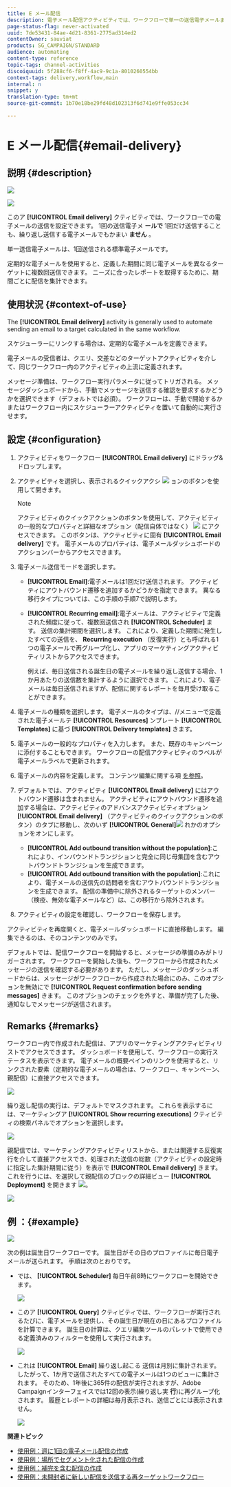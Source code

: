 ```yaml
---
title: E メール配信
description: 電子メール配信アクティビティでは、ワークフローで単一の送信電子メールまたは定期的な電子メールを送信するように設定できます。
page-status-flag: never-activated
uuid: 7de53431-84ae-4d21-8361-2775ad314ed2
contentOwner: sauviat
products: SG_CAMPAIGN/STANDARD
audience: automating
content-type: reference
topic-tags: channel-activities
discoiquuid: 5f288cf6-f8ff-4ac9-9c1a-8010260554bb
context-tags: delivery,workflow,main
internal: n
snippet: y
translation-type: tm+mt
source-git-commit: 1b70e18be29fd48d102313f6d741e9ffe053cc34

---
```



# E メール配信{#email-delivery}

## 説明 {#description}

![](assets/email.png)

![](assets/recurrentemail.png)

このア **[!UICONTROL Email delivery]** クティビティでは、ワークフローでの電子メールの送信を設定できます。 1回の送信電子メ **ールで** 1回だけ送信することも、繰り返し送信する電子メールでもかまい **ません** 。

単一送信電子メールは、1回送信される標準電子メールです。

定期的な電子メールを使用すると、定義した期間に同じ電子メールを異なるターゲットに複数回送信できます。 ニーズに合ったレポートを取得するために、期間ごとに配信を集計できます。

## 使用状況 {#context-of-use}

The **[!UICONTROL Email delivery]** activity is generally used to automate sending an email to a target calculated in the same workflow.

スケジューラーにリンクする場合は、定期的な電子メールを定義できます。

電子メールの受信者は、クエリ、交差などのターゲットアクティビティを介して、同じワークフロー内のアクティビティの上流に定義されます。

メッセージ準備は、ワークフロー実行パラメータに従ってトリガされる。 メッセージダッシュボードから、手動でメッセージを送信する確認を要求するかどうかを選択できます（デフォルトでは必須）。 ワークフローは、手動で開始するかまたはワークフロー内にスケジューラーアクティビティを置いて自動的に実行させます。

## 設定 {#configuration}

1. アクティビティをワークフロー **[!UICONTROL Email delivery]** にドラッグ&amp;ドロップします。
1. アクティビティを選択し、表示されるクイックアクシ ![](assets/edit_darkgrey-24px.png) ョンのボタンを使用して開きます。

   >[!NOTE]
   >
   >アクティビティのクイックアクションのボタンを使用して、アクティビティの一般的なプロパティと詳細なオプション（配信自体ではなく） ![](assets/dlv_activity_params-24px.png) にアクセスできます。 このボタンは、アクティビティに固有 **[!UICONTROL Email delivery]** です。 電子メールのプロパティは、電子メールダッシュボードのアクションバーからアクセスできます。

1. 電子メール送信モードを選択します。

   * **[!UICONTROL Email]**:電子メールは1回だけ送信されます。 アクティビティにアウトバウンド遷移を追加するかどうかを指定できます。 異なる移行タイプについては、この手順の手順7で説明します。
   * **[!UICONTROL Recurring email]**:電子メールは、アクティビティで定義された頻度に従って、複数回送信され **[!UICONTROL Scheduler]** ます。 送信の集計期間を選択します。 これにより、定義した期間に発生したすべての送信を、 **Recurring execution** （反復実行）とも呼ばれる1つの電子メールで再グループ化し、アプリのマーケティングアクティビティリストからアクセスできます。

      例えば、毎日送信される誕生日の電子メールを繰り返し送信する場合、1か月あたりの送信数を集計するように選択できます。 これにより、電子メールは毎日送信されますが、配信に関するレポートを毎月受け取ることができます。

1. 電子メールの種類を選択します。 電子メールのタイプは、//メニューで定義された電子メールテ **[!UICONTROL Resources]** ンプレート **[!UICONTROL Templates]** に基づ **[!UICONTROL Delivery templates]** きます。
1. 電子メールの一般的なプロパティを入力します。 また、既存のキャンペーンに添付することもできます。 ワークフローの配信アクティビティのラベルが電子メールラベルで更新されます。
1. 電子メールの内容を定義します。 コンテンツ編集に関する項 [を参照](../../designing/using/designing-content-in-adobe-campaign.md)。
1. デフォルトでは、アクティビティ **[!UICONTROL Email delivery]** にはアウトバウンド遷移は含まれません。 アクティビティにアウトバウンド遷移を追加する場合は、アクティビティのアドバンスアクティビティオプション **[!UICONTROL Email delivery]** （アクティビティのクイックアクションのボタン）のタブに移動し、次のいず **[!UICONTROL General]**![](assets/dlv_activity_params-24px.png) れかのオプションをオンにします。

   * **[!UICONTROL Add outbound transition without the population]**:これにより、インバウンドトランジションと完全に同じ母集団を含むアウトバウンドトランジションを生成できます。
   * **[!UICONTROL Add outbound transition with the population]**:これにより、電子メールの送信先の訪問者を含むアウトバウンドトランジションを生成できます。 配信の準備中に除外されるターゲットのメンバー（検疫、無効な電子メールなど）は、この移行から除外されます。

1. アクティビティの設定を確認し、ワークフローを保存します。

アクティビティを再度開くと、電子メールダッシュボードに直接移動します。 編集できるのは、そのコンテンツのみです。

デフォルトでは、配信ワークフローを開始すると、メッセージの準備のみがトリガーされます。 ワークフローを開始した後も、ワークフローから作成されたメッセージの送信を確認する必要があります。 ただし、メッセージのダッシュボードからは、メッセージがワークフローから作成された場合にのみ、このオプションを無効にで **[!UICONTROL Request confirmation before sending messages]** きます。 このオプションのチェックを外すと、準備が完了した後、通知なしでメッセージが送信されます。

## Remarks {#remarks}

ワークフロー内で作成された配信は、アプリのマーケティングアクティビティリストでアクセスできます。 ダッシュボードを使用して、ワークフローの実行ステータスを表示できます。 電子メールの概要ペインのリンクを使用すると、リンクされた要素（定期的な電子メールの場合は、ワークフロー、キャンペーン、親配信）に直接アクセスできます。

![](assets/wkf_display_recurrent_executions_2.png)

繰り返し配信の実行は、デフォルトでマスクされます。 これらを表示するには、マーケティングア **[!UICONTROL Show recurring executions]** クティビティの検索パネルでオプションを選択します。

![](assets/wkf_display_recurrent_executions.png)

親配信では、マーケティングアクティビティリストから、または関連する反復実行を介して直接アクセスでき、処理された送信の総数（アクティビティの設定時に指定した集計期間に従う）を表示で **[!UICONTROL Email delivery]** きます。 これを行うには、を選択して親配信のブロックの詳細ビュー **[!UICONTROL Deployment]** を開きます ![](assets/wkf_dlv_detail_button.png)。

![](assets/wkf_display_recurrent_executions_3.png)

## 例 ：{#example}

![](assets/wkf_delivery_example_1.png)

次の例は誕生日ワークフローです。 誕生日がその日のプロファイルに毎日電子メールが送られます。 手順は次のとおりです。

* では、 **[!UICONTROL Scheduler]** 毎日午前8時にワークフローを開始できます。

   ![](assets/wkf_delivery_example_2.png)

* このア **[!UICONTROL Query]** クティビティでは、ワークフローが実行されるたびに、電子メールを提供し、その誕生日が現在の日にあるプロファイルを計算できます。 誕生日の計算は、クエリ編集ツールのパレットで使用できる定義済みのフィルターを使用して実行されます。

   ![](assets/wkf_delivery_example_3.png)

* これは **[!UICONTROL Email]** 繰り返し起こる 送信は月別に集計されます。 したがって、1か月で送信されたすべての電子メールは1つのビューに集計されます。 そのため、1年後に365件の配信が実行されますが、Adobe Campaignインターフェイスでは12回の表示(繰り返し実 **行**)に再グループ化されます。 履歴とレポートの詳細は毎月表示され、送信ごとには表示されません。

   ![](assets/wkf_delivery_example_4.png)

**関連トピック**

* [使用例：週に1回の電子メール配信の作成](../../automating/using/workflow-weekly-offer.md)
* [使用例：場所でセグメント化された配信の作成](../../automating/using/workflow-segmentation-location.md)
* [使用例：補完を含む配信の作成](../../automating/using/workflow-created-query-with-complement.md)
* [使用例：未開封者に新しい配信を送信する再ターゲットワークフロー](../../automating/using/workflow-cross-channel-retargeting.md)